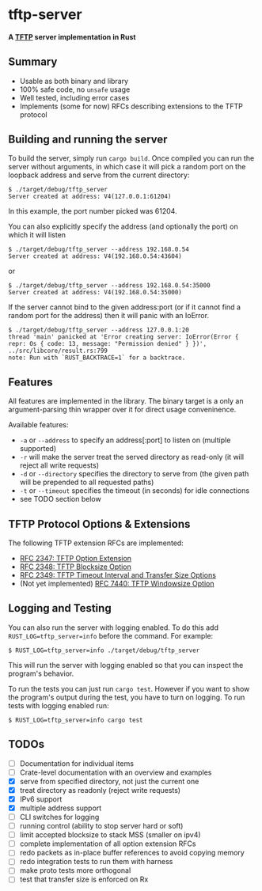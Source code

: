 tftp-server
===========

#### A [TFTP](https://tools.ietf.org/html/rfc1350) server implementation in Rust

Summary
----------
* Usable as both binary and library
* 100% safe code, no `unsafe` usage
* Well tested, including error cases
* Implements (some for now) RFCs describing extensions to the TFTP protocol

Building and running the server
-------------------------------

To build the server, simply run `cargo build`. Once compiled you can run the server without arguments, in which case it will pick a random port on the loopback address and serve from the current directory:

```
$ ./target/debug/tftp_server
Server created at address: V4(127.0.0.1:61204)
```

In this example, the port number picked was 61204.

You can also explicitly specify the address (and optionally the port) on which it will listen

```
$ ./target/debug/tftp_server --address 192.168.0.54
Server created at address: V4(192.168.0.54:43604)
```

or

```
$ ./target/debug/tftp_server --address 192.168.0.54:35000
Server created at address: V4(192.168.0.54:35000)
```

If the server cannot bind to the given address:port (or if it cannot find a random port for the address) then it will panic with an IoError.
```
$ ./target/debug/tftp_server --address 127.0.0.1:20
thread 'main' panicked at 'Error creating server: IoError(Error { repr: Os { code: 13, message: "Permission denied" } })', ../src/libcore/result.rs:799
note: Run with `RUST_BACKTRACE=1` for a backtrace.
```


Features
--------
All features are implemented in the library. The binary target is a only an argument-parsing thin wrapper over it for direct usage conveninence.

Available features:
* `-a` or `--address` to specify an address[:port] to listen on (multiple supported)
* `-r` will make the server treat the served directory as read-only (it will reject all write requests)
* `-d` or `--directory` specifies the directory to serve from (the given path will be prepended to all requested paths)
* `-t` or `--timeout` specifies the timeout (in seconds) for idle connections
* see TODO section below


TFTP Protocol Options & Extensions
---------------------
The following TFTP extension RFCs are implemented:
* [RFC 2347: TFTP Option Extension](https://tools.ietf.org/html/rfc2347)
* [RFC 2348: TFTP Blocksize Option](https://tools.ietf.org/html/rfc2348)
* [RFC 2349: TFTP Timeout Interval and Transfer Size Options](https://tools.ietf.org/html/rfc2349)
* (Not yet implemented) [RFC 7440: TFTP Windowsize Option](https://tools.ietf.org/html/rfc7440)


Logging and Testing
-------------------

You can also run the server with logging enabled. To do this add `RUST_LOG=tftp_server=info` before the command.
For example:

```
$ RUST_LOG=tftp_server=info ./target/debug/tftp_server
```

This will run the server with logging enabled so that you can inspect the program's behavior.

To run the tests you can just run `cargo test`. However if you want to show the program's output during the test,
you have to turn on logging. To run tests with logging enabled run:

```
$ RUST_LOG=tftp_server=info cargo test
```

TODOs
-----

* [ ] Documentation for individual items
* [ ] Crate-level documentation with an overview and examples
* [x] serve from specified directory, not just the current one
* [x] treat directory as readonly (reject write requests)
* [x] IPv6 support
* [x] multiple address support
* [ ] CLI switches for logging
* [ ] running control (ability to stop server hard or soft)
* [ ] limit accepted blocksize to stack MSS (smaller on ipv4)
* [ ] complete implementation of all option extension RFCs
* [ ] redo packets as in-place buffer references to avoid copying memory
* [ ] redo integration tests to run them with harness
* [ ] make proto tests more orthogonal
* [ ] test that transfer size is enforced on Rx
